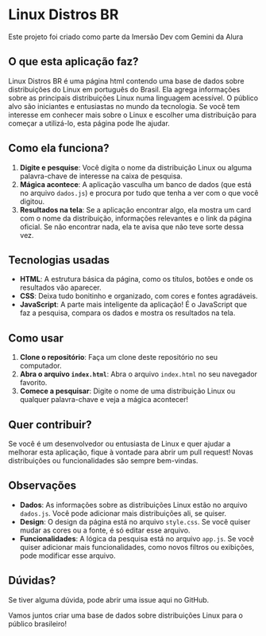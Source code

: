 # Linux Distros BR

Este projeto foi criado como parte da Imersão Dev com Gemini da Alura

## O que esta aplicação faz?

Linux Distros BR é uma página html contendo uma base de dados sobre distribuições do Linux em português do Brasil. Ela agrega informações sobre as principais distribuições Linux numa linguagem acessível. O público alvo são iniciantes e entusiastas no mundo da tecnologia. Se você tem interesse em conhecer mais sobre o Linux e escolher uma distribuição para começar a utilizá-lo, esta página pode lhe ajudar.

## Como ela funciona?

1. **Digite e pesquise**: Você digita o nome da distribuição Linux ou alguma palavra-chave de interesse na caixa de pesquisa.
2. **Mágica acontece**: A aplicação vasculha um banco de dados (que está no arquivo `dados.js`) e procura por tudo que tenha a ver com o que você digitou.
3. **Resultados na tela**: Se a aplicação encontrar algo, ela mostra um card com o nome da distribuição, informações relevantes e o link da página oficial. Se não encontrar nada, ela te avisa que não teve sorte dessa vez.

## Tecnologias usadas

- **HTML**: A estrutura básica da página, como os títulos, botões e onde os resultados vão aparecer.
- **CSS**: Deixa tudo bonitinho e organizado, com cores e fontes agradáveis.
- **JavaScript**: A parte mais inteligente da aplicação! É o JavaScript que faz a pesquisa, compara os dados e mostra os resultados na tela.

## Como usar

1. **Clone o repositório**: Faça um clone deste repositório no seu computador.
2. **Abra o arquivo `index.html`**: Abra o arquivo `index.html` no seu navegador favorito.
3. **Comece a pesquisar**: Digite o nome de uma distribuição Linux ou qualquer palavra-chave e veja a mágica acontecer!

## Quer contribuir?

Se você é um desenvolvedor ou entusiasta de Linux e quer ajudar a melhorar esta aplicação, fique à vontade para abrir um pull request! Novas distribuições ou funcionalidades são sempre bem-vindas.

## Observações

- **Dados**: As informações sobre as distribuições Linux estão no arquivo `dados.js`. Você pode adicionar mais distribuições ali, se quiser.
- **Design**: O design da página está no arquivo `style.css`. Se você quiser mudar as cores ou a fonte, é só editar esse arquivo.
- **Funcionalidades**: A lógica da pesquisa está no arquivo `app.js`. Se você quiser adicionar mais funcionalidades, como novos filtros ou exibições, pode modificar esse arquivo.

## Dúvidas?

Se tiver alguma dúvida, pode abrir uma issue aqui no GitHub.

Vamos juntos criar uma base de dados sobre distribuições Linux para o público brasileiro!
